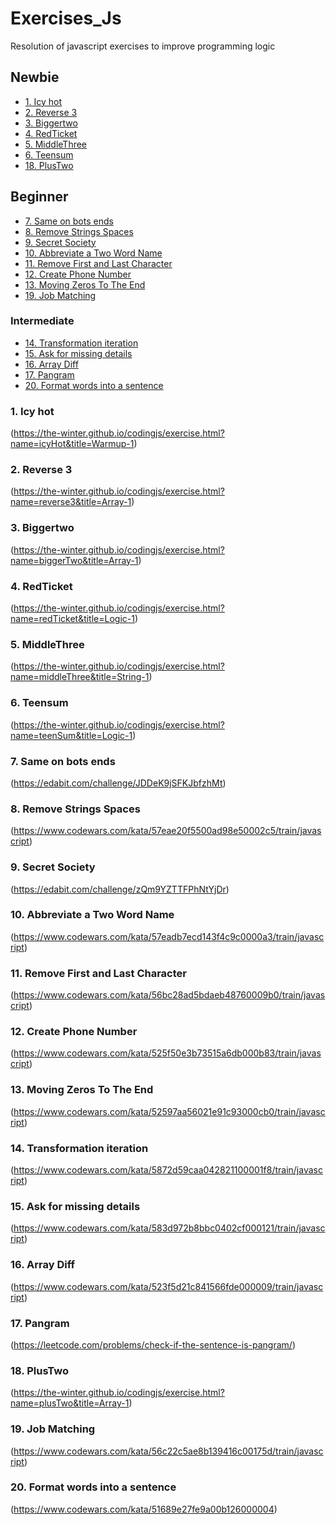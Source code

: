 # Exercises_Js
Resolution of javascript exercises to improve programming logic

## Newbie
- [1. Icy hot](#1-icy-hot)
- [2. Reverse 3](#2-reverse-3)
- [3. Biggertwo](#3-biggerTwo)
- [4. RedTicket](#4-redTicket)
- [5. MiddleThree](#5-middleThree)
- [6. Teensum](#6-teensum)
- [18. PlusTwo](#18-plusTwo)
## Beginner
- [7. Same on bots ends](#7-same-on-bots-ends)
- [8. Remove Strings Spaces](#8-remove-strings-spaces)
- [9. Secret Society](#9-secret-society)
- [10. Abbreviate a Two Word Name](#10-abbreviate-a-two-word-name)
- [11. Remove First and Last Character](#11-remove-first-and-last-character)
- [12. Create Phone Number](#12-create-phone-number)
- [13. Moving Zeros To The End](#13-moving-zeros-to-the-end)
- [19. Job Matching](#10-job-matching)
### Intermediate
- [14. Transformation iteration](#14-transformation-iteration)
- [15. Ask for missing details](#15-ask-for-missing-details)
- [16. Array Diff](#16-array-diff)
- [17. Pangram](#17-pangram)
- [20. Format words into a sentence](#20-format-words-into-a-sentence)


### 1. Icy hot
(https://the-winter.github.io/codingjs/exercise.html?name=icyHot&title=Warmup-1)
### 2. Reverse 3
(https://the-winter.github.io/codingjs/exercise.html?name=reverse3&title=Array-1)
### 3. Biggertwo
(https://the-winter.github.io/codingjs/exercise.html?name=biggerTwo&title=Array-1)
### 4. RedTicket
(https://the-winter.github.io/codingjs/exercise.html?name=redTicket&title=Logic-1)
### 5. MiddleThree
(https://the-winter.github.io/codingjs/exercise.html?name=middleThree&title=String-1)
### 6. Teensum
(https://the-winter.github.io/codingjs/exercise.html?name=teenSum&title=Logic-1)
### 7. Same on bots ends
(https://edabit.com/challenge/JDDeK9jSFKJbfzhMt)
### 8. Remove Strings Spaces
(https://www.codewars.com/kata/57eae20f5500ad98e50002c5/train/javascript)
### 9. Secret Society
(https://edabit.com/challenge/zQm9YZTTFPhNtYjDr)
### 10. Abbreviate a Two Word Name
(https://www.codewars.com/kata/57eadb7ecd143f4c9c0000a3/train/javascript)
### 11. Remove First and Last Character
(https://www.codewars.com/kata/56bc28ad5bdaeb48760009b0/train/javascript)
### 12. Create Phone Number
(https://www.codewars.com/kata/525f50e3b73515a6db000b83/train/javascript)
### 13. Moving Zeros To The End
(https://www.codewars.com/kata/52597aa56021e91c93000cb0/train/javascript)
### 14. Transformation iteration
(https://www.codewars.com/kata/5872d59caa042821100001f8/train/javascript)
### 15. Ask for missing details
(https://www.codewars.com/kata/583d972b8bbc0402cf000121/train/javascript)

### 16. Array Diff
(https://www.codewars.com/kata/523f5d21c841566fde000009/train/javascript)
### 17. Pangram
(https://leetcode.com/problems/check-if-the-sentence-is-pangram/)

### 18. PlusTwo
(https://the-winter.github.io/codingjs/exercise.html?name=plusTwo&title=Array-1)

### 19. Job Matching
(https://www.codewars.com/kata/56c22c5ae8b139416c00175d/train/javascript)

### 20. Format words into a sentence
(https://www.codewars.com/kata/51689e27fe9a00b126000004)